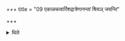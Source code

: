 +++
title = "09 एकान्नचत्वारिंशद्रात्रेणानन्तां श्रियञ् जयन्ति"

+++

<details><summary>थिते</summary>

एकान्नचत्वारिंशद्रात्रेणानन्तां श्रियं जयन्ति ९
</details>
